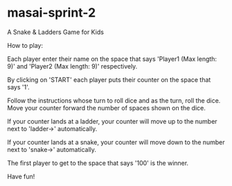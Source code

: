 # masai-sprint-2
A Snake &amp; Ladders Game for Kids

How to play:


Each player enter their name on the space that says 'Player1 (Max length: 9)' and 'Player2 (Max length: 9)' respectively.

By clicking on 'START' each player puts their counter on the space that says '1'.

Follow the instructions whose turn to roll dice and as the turn, roll the dice. Move your counter forward the number of spaces shown on the dice.

If your counter lands at a ladder, your counter will move up to the number next to 'ladder->' automatically.

If your counter lands at a snake, your counter will move down to the number next to 'snake->' automatically.

The first player to get to the space that says '100' is the winner.


Have fun!
